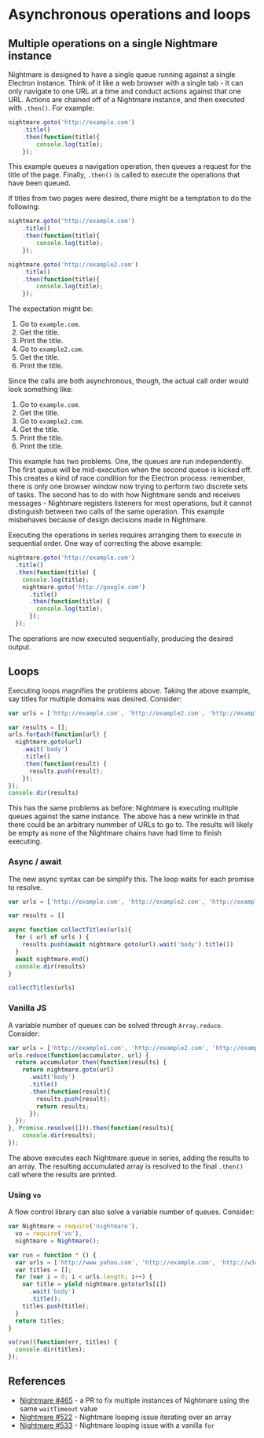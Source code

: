 # Asynchronous operations and loops

## Multiple operations on a single Nightmare instance
Nightmare is designed to have a single queue running against a single Electron instance.  Think of it like a web browser with a single tab - it can only navigate to one URL at a time and conduct actions against that one URL.  Actions are chained off of a Nightmare instance, and then executed with `.then()`.  For example:

```js
nightmare.goto('http://example.com')
    .title()
    .then(function(title){
        console.log(title);
    });
```

This example queues a navigation operation, then queues a request for the title of the page.  Finally, `.then()` is called to execute the operations that have been queued.

If titles from two pages were desired, there might be a temptation to do the following:

```js
nightmare.goto('http://example.com')
    .title()
    .then(function(title){
        console.log(title);
    });

nightmare.goto('http://example2.com')
    .title()
    .then(function(title){
        console.log(title);
    });
```
The expectation might be:

1. Go to `example.com`.
1. Get the title.
1. Print the title.
1. Go to `example2.com`.
1. Get the title.
1. Print the title.

Since the calls are both asynchronous, though, the actual call order would look something like:

1. Go to `example.com`.
1. Get the title.
1. Go to `example2.com`.
1. Get the title.
1. Print the title.
1. Print the title.

This example has two problems.  One, the queues are run independently.  The first queue will be mid-execution when the second queue is kicked off.  This creates a kind of race condition for the Electron process: remember, there is only one browser window now trying to perform two discrete sets of tasks.  The second has to do with how Nightmare sends and receives messages - Nightmare registers listeners for most operations, but it cannot distinguish between two calls of the same operation.  This example misbehaves because of design decisions made in Nightmare.

Executing the operations in series requires arranging them to execute in sequential order.  One way of correcting the above example:

```js
nightmare.goto('http://example.com')
  .title()
  .then(function(title) {
    console.log(title);
    nightmare.goto('http://google.com')
      .title()
      .then(function(title) {
        console.log(title);
      });
  });
```
The operations are now executed sequentially, producing the desired output.

## Loops
Executing loops magnifies the problems above.  Taking the above example, say titles for multiple domains was desired.  Consider:

```js
var urls = ['http://example.com', 'http://example2.com', 'http://example3.com'];

var results = [];
urls.forEach(function(url) {
  nightmare.goto(url)
    .wait('body')
    .title()
    .then(function(result) {
      results.push(result);
    });
});
console.dir(results)
```

This has the same problems as before: Nightmare is executing multiple queues against the same instance.  The above has a new wrinkle in that there could be an arbitrary nummber of URLs to go to.  The results will likely be empty as none of the Nightmare chains have had time to finish executing.

### Async / await

The new async syntax can be simplify this. The loop waits for each promise to resolve.

```js
var urls = ['http://example.com', 'http://example2.com', 'http://example3.com'];

var results = []

async function collectTitles(urls){
  for ( url of urls ) {
    results.push(await nightmare.goto(url).wait('body').title())
  }
  await nightmare.end()
  console.dir(results)
}

collectTitles(urls)
```

### Vanilla JS
A variable number of queues can be solved through `Array.reduce`.  Consider:

```js
var urls = ['http://example1.com', 'http://example2.com', 'http://example3.com'];
urls.reduce(function(accumulator, url) {
  return accumulator.then(function(results) {
    return nightmare.goto(url)
      .wait('body')
      .title()
      .then(function(result){
        results.push(result);
        return results;
      });
  });
}, Promise.resolve([])).then(function(results){
    console.dir(results);
});
```
The above executes each Nightmare queue in series, adding the results to an array.  The resulting accumulated array is resolved to the final `.then()` call where the results are printed.

### Using `vo`
A flow control library can also solve a variable number of queues.  Consider:

```js
var Nightmare = require('nightmare'),
  vo = require('vo'),
  nightmare = Nightmare();

var run = function * () {
  var urls = ['http://www.yahoo.com', 'http://example.com', 'http://w3c.org'];
  var titles = [];
  for (var i = 0; i < urls.length; i++) {
    var title = yield nightmare.goto(urls[i])
      .wait('body')
      .title();
    titles.push(title);
  }
  return titles;
}

vo(run)(function(err, titles) {
  console.dir(titles);
});
```


## References
- [Nightmare #465](https://github.com/segmentio/nightmare/pull/465) - a PR to fix multiple instances of Nightmare using the same `waitTimeout` value
- [Nightmare #522](https://github.com/segmentio/nightmare/issues/522) - Nightmare looping issue iterating over an array
- [Nightmare #533](https://github.com/segmentio/nightmare/issues/533) - Nightmare looping issue with a vanilla `for`

